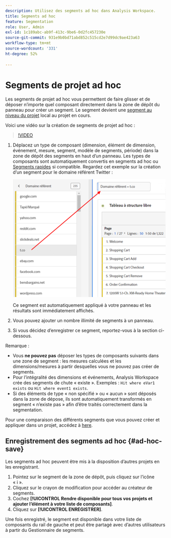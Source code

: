 ```yaml
---
description: Utilisez des segments ad hoc dans Analysis Workspace.
title: Segments ad hoc
feature: Segmentation
role: User, Admin
exl-id: 1c189abc-ab9f-413c-9be6-0d2fc457230e
source-git-commit: 931e9b0bd71abd852c515cd2e7d99dc9ae423a63
workflow-type: tm+mt
source-wordcount: '331'
ht-degree: 52%

---
```


# Segments de projet ad hoc

Les segments de projet ad hoc vous permettent de faire glisser et de déposer n’importe quel composant directement dans la zone de dépôt du panneau pour créer un segment. Le segment devient une [segment au niveau du projet](https://experienceleague.adobe.com/docs/analytics/analyze/analysis-workspace/components/segments/quick-segments.html?#what-are-project-only-segments%3F) local au projet en cours.

Voici une vidéo sur la création de segments de projet ad hoc :

>[!VIDEO](https://video.tv.adobe.com/v/23978/?quality=12)

1. Déplacez un type de composant (dimension, élément de dimension, événement, mesure, segment, modèle de segments, période) dans la zone de dépôt des segments en haut dʼun panneau. Les types de composants sont automatiquement convertis en segments ad hoc ou [Segments rapides](https://experienceleague.adobe.com/docs/analytics/analyze/analysis-workspace/components/segments/quick-segments.html) si compatible.
Regardez cet exemple sur la création dʼun segment pour le domaine référent Twitter :

   ![](assets/ad-hoc1.png)

   Ce segment est automatiquement appliqué à votre panneau et les résultats sont immédiatement affichés.

1. Vous pouvez ajouter un nombre illimité de segments à un panneau.
1. Si vous décidez dʼenregistrer ce segment, reportez-vous à la section ci-dessous.

Remarque :

* Vous **ne pouvez pas** déposer les types de composants suivants dans une zone de segment : les mesures calculées et les dimensions/mesures à partir desquelles vous ne pouvez pas créer de segments.
* Pour l’intégralité des dimensions et événements, Analysis Workspace crée des segments de chute « existe ». Exemples : `Hit where eVar1 exists` ou `Hit where event1 exists`.
* Si des éléments de type « non spécifié » ou « aucun » sont déposés dans la zone de dépose, ils sont automatiquement transformés en segment « n’existe pas » afin d’être traités correctement dans la segmentation.

Pour une comparaison des différents segments que vous pouvez créer et appliquer dans un projet, accédez à [here](/help/analyze/analysis-workspace/components/segments/t-freeform-project-segment.md).

## Enregistrement des segments ad hoc {#ad-hoc-save}

Les segments ad hoc peuvent être mis à la disposition d’autres projets en les enregistrant.

1. Pointez sur le segment de la zone de dépôt, puis cliquez sur l’icône « i ».
1. Cliquez sur le crayon de modification pour accéder au créateur de segments.
1. Cochez **[!UICONTROL Rendre disponible pour tous vos projets et ajouter l’élément à votre liste de composants]**.
1. Cliquez sur **[!UICONTROL ENREGISTRER]**.

Une fois enregistré, le segment est disponible dans votre liste de composants du rail de gauche et peut être partagé avec d’autres utilisateurs à partir du Gestionnaire de segments.
